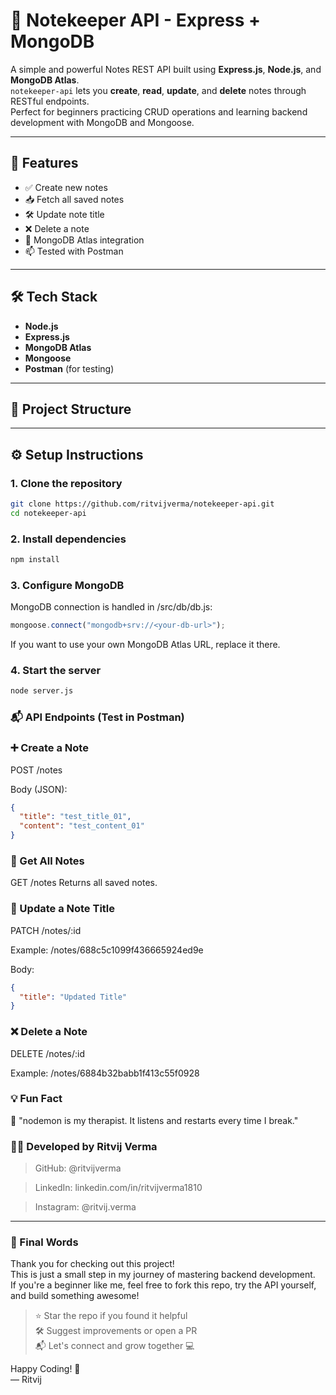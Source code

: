 # 📝 Notekeeper API - Express + MongoDB

A simple and powerful Notes REST API built using **Express.js**, **Node.js**, and **MongoDB Atlas**.  
`notekeeper-api` lets you **create**, **read**, **update**, and **delete** notes through RESTful endpoints.  
Perfect for beginners practicing CRUD operations and learning backend development with MongoDB and Mongoose.

---

## 🚀 Features

- ✅ Create new notes
- 📥 Fetch all saved notes
- 🛠️ Update note title
- ❌ Delete a note
- 🔗 MongoDB Atlas integration
- 📫 Tested with Postman

---

## 🛠️ Tech Stack

- **Node.js**
- **Express.js**
- **MongoDB Atlas**
- **Mongoose**
- **Postman** (for testing)

---

## 📁 Project Structure











---

## ⚙️ Setup Instructions

### 1. Clone the repository

```bash
git clone https://github.com/ritvijverma/notekeeper-api.git
cd notekeeper-api
```

### 2. Install dependencies
```bash
npm install

```

### 3. Configure MongoDB
MongoDB connection is handled in /src/db/db.js:

````js
mongoose.connect("mongodb+srv://<your-db-url>");
````
If you want to use your own MongoDB Atlas URL, replace it there.

### 4. Start the server
````bash
node server.js
`````

### 📬 API Endpoints (Test in Postman)

### ➕ Create a Note
POST /notes

Body (JSON):
````json
{
  "title": "test_title_01",
  "content": "test_content_01"
}
````
### 📄 Get All Notes
GET /notes
Returns all saved notes.

### 📝 Update a Note Title
PATCH /notes/:id

Example: /notes/688c5c1099f436665924ed9e

Body:

````json
{
  "title": "Updated Title"
}
````

### ❌ Delete a Note
DELETE /notes/:id

Example: /notes/6884b32babb1f413c55f0928

### 💡 Fun Fact
🚀 "nodemon is my therapist. It listens and restarts every time I break."

### 👨‍💻 Developed by Ritvij Verma

> GitHub: @ritvijverma

> LinkedIn: linkedin.com/in/ritvijverma1810

> Instagram: @ritvij.verma

---

### 🙌 Final Words

Thank you for checking out this project!  
This is just a small step in my journey of mastering backend development.  
If you're a beginner like me, feel free to fork this repo, try the API yourself, and build something awesome!

> ⭐ Star the repo if you found it helpful  
> 🛠️ Suggest improvements or open a PR  
> 📬 Let's connect and grow together 💻

Happy Coding! 💙  
— Ritvij





